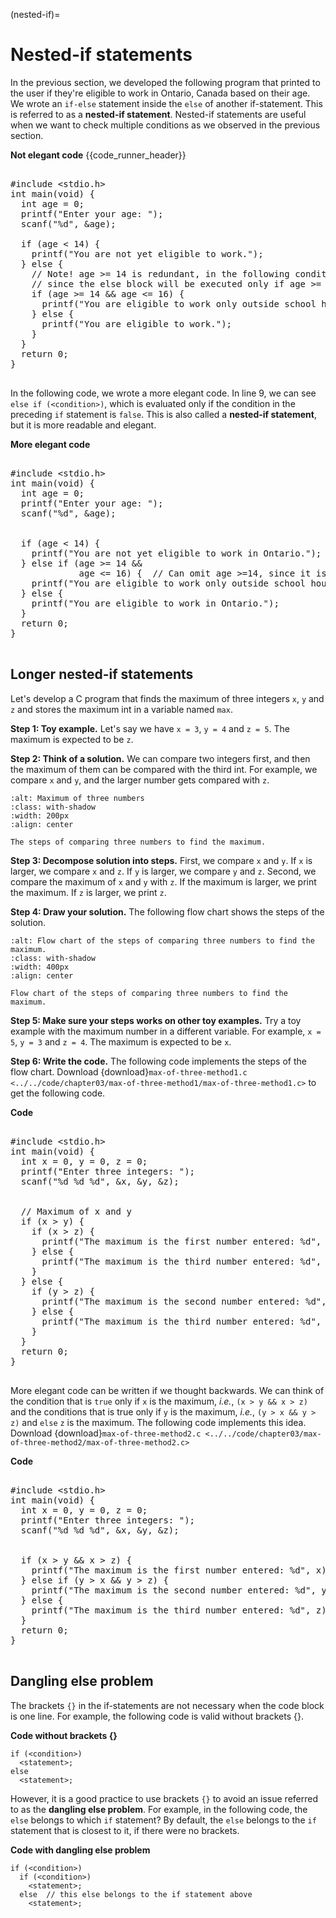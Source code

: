 (nested-if)=
# Nested-if statements

In the previous section, we developed the following program that printed to the user if they're eligible to work in Ontario, Canada based on their age. We wrote an `if-else` statement inside the `else` of another if-statement. This is referred to as a **nested-if statement**. Nested-if statements are useful when we want to check multiple conditions as we observed in the previous section.

**Not elegant code**
{{code_runner_header}}
<pre class="code-runner-wrapper">
<code-runner language="c" input="4"
output="Enter your age: <b>4</b>
You are not yet eligible to work.">
&#35;include &lt;stdio.h&gt;
int main(void) {
  int age = 0;
  printf("Enter your age: ");
  scanf("%d", &age);

  if (age < 14) {
    printf("You are not yet eligible to work.");
  } else {
    // Note! age >= 14 is redundant, in the following condition
    // since the else block will be executed only if age >= 14
    if (age >= 14 && age <= 16) {
      printf("You are eligible to work only outside school hours.");
    } else {
      printf("You are eligible to work.");
    }
  }
  return 0;
}
</code-runner>
</pre>

In the following code, we wrote a more elegant code. In line 9, we can see `else if (<condition>)`, which is evaluated only if the condition in the preceding `if` statement is `false`. This is also called a **nested-if statement**, but it is more readable and elegant. 

**More elegant code**
<pre class="code-runner-wrapper">
<code-runner language="c" input="4" highlight-lines="9"
output="Enter your age: <b>4</b>
You are not yet eligible to work.">
&#35;include &lt;stdio.h&gt;
int main(void) {
  int age = 0;
  printf("Enter your age: ");
  scanf("%d", &age);
<br>
  if (age < 14) {
    printf("You are not yet eligible to work in Ontario.");
  } else if (age >= 14 &&
             age <= 16) {  // Can omit age >=14, since it is redundant
    printf("You are eligible to work only outside school hours.");
  } else {
    printf("You are eligible to work in Ontario.");
  }
  return 0;
}
</code-runner>
</pre>

## Longer nested-if statements

Let's develop a C program that finds the maximum of three integers `x`, `y` and `z` and stores the maximum int in a variable named `max`.

**Step 1: Toy example.** Let's say we have `x = 3`, `y = 4` and `z = 5`. The maximum is expected to be `z`.

**Step 2: Think of a solution.** We can compare two integers first, and then the maximum of them can be compared with the third int. For example, we compare `x` and `y`, and the larger number gets compared with `z`.

```{figure} ./images/max-of-3.png
:alt: Maximum of three numbers
:class: with-shadow
:width: 200px
:align: center

The steps of comparing three numbers to find the maximum.
``` 

**Step 3: Decompose solution into steps.** First, we compare `x` and `y`. If `x` is larger, we compare `x` and `z`. If `y` is larger, we compare `y` and `z`. Second, we compare the maximum of `x` and `y` with `z`. If the maximum is larger, we print the maximum. If `z` is larger, we print `z`. 

**Step 4: Draw your solution.** The following flow chart shows the steps of the solution.

```{figure} ./images/flow-chart-max-of-3.png
:alt: Flow chart of the steps of comparing three numbers to find the maximum.
:class: with-shadow
:width: 400px
:align: center

Flow chart of the steps of comparing three numbers to find the maximum.
```

**Step 5: Make sure your steps works on other toy examples.** Try a toy example with the maximum number in a different variable. For example, `x = 5`, `y = 3` and `z = 4`. The maximum is expected to be `x`.

**Step 6: Write the code.** The following code implements the steps of the flow chart. Download {download}`max-of-three-method1.c <../../code/chapter03/max-of-three-method1/max-of-three-method1.c>` to get the following code.

**Code**
<pre class="code-runner-wrapper">
<code-runner language="c" input="5 3 4"
output="Enter three integers: <b>5 3 4</b>
The maximum is the first number entered: 5">
&#35;include &lt;stdio.h&gt;
int main(void) {
  int x = 0, y = 0, z = 0;
  printf("Enter three integers: ");
  scanf("%d %d %d", &x, &y, &z);
<br>
  // Maximum of x and y
  if (x > y) {
    if (x > z) {
      printf("The maximum is the first number entered: %d", x);
    } else {
      printf("The maximum is the third number entered: %d", z);
    }
  } else {
    if (y > z) {
      printf("The maximum is the second number entered: %d", y);
    } else {
      printf("The maximum is the third number entered: %d", z);
    }
  }
  return 0;
}
</code-runner>
</pre>

More elegant code can be written if we thought backwards. We can think of the condition that is `true` only if `x` is the maximum, *i.e.*, `(x > y && x > z)` and the conditions that is true only if `y` is the maximum, *i.e.*, `(y > x && y > z)` and `else` `z` is the maximum. The following code implements this idea. Download {download}`max-of-three-method2.c <../../code/chapter03/max-of-three-method2/max-of-three-method2.c>` 

**Code**
<pre class="code-runner-wrapper">
<code-runner language="c" input="1 3 4"
output="Enter three integers: <b>1 3 4</b>
The maximum is the third number entered: 4">
&#35;include &lt;stdio.h&gt;
int main(void) {
  int x = 0, y = 0, z = 0;
  printf("Enter three integers: ");
  scanf("%d %d %d", &x, &y, &z);
<br>
  if (x > y && x > z) {
    printf("The maximum is the first number entered: %d", x);
  } else if (y > x && y > z) {
    printf("The maximum is the second number entered: %d", y);
  } else {
    printf("The maximum is the third number entered: %d", z);
  }
  return 0;
}
</code-runner>
</pre>


## Dangling else problem


The brackets `{}` in the if-statements are not necessary when the code block is one line. For example, the following code is valid without brackets {}.

**Code without brackets {}**
```{code-block} c
if (<condition>)
  <statement>;
else
  <statement>;
```

However, it is a good practice to use brackets `{}` to avoid an issue referred to as the **dangling else problem**. For example, in the following code, the `else` belongs to which `if` statement? By default, the `else` belongs to the `if` statement that is closest to it, if there were no brackets.

**Code with dangling else problem**
```{code-block} c
if (<condition>)
  if (<condition>)
    <statement>;
  else  // this else belongs to the if statement above
    <statement>;
```
